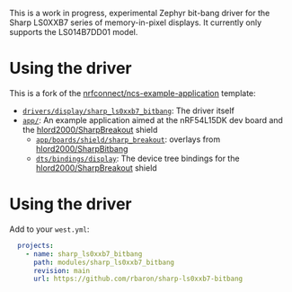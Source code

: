 This is a work in progress, experimental Zephyr bit-bang driver for the Sharp LS0XXB7 series of memory-in-pixel displays. It currently only supports the LS014B7DD01 model.

# Using the driver
This is a fork of the [nrfconnect/ncs-example-application](https://github.com/nrfconnect/ncs-example-application) template:
- [`drivers/display/sharp_ls0xxb7_bitbang`](./drivers/display/sharp_ls0xxb7_bitbang): The driver itself
- [`app/`](./app/): An example application aimed at the nRF54L15DK dev board and the [hlord2000/SharpBreakout](https://github.com/hlord2000/SharpBreakout) shield
  - [`app/boards/shield/sharp_breakout`](./app/boards/shields/sharp_breakout): overlays from [hlord2000/SharpBitbang](https://github.com/hlord2000/SharpBitbang)
  - [`dts/bindings/display`](./dts/bindings/display): The device tree bindings for the [hlord2000/SharpBreakout](https://github.com/hlord2000/SharpBreakout) shield

# Using the driver
Add to your `west.yml`:

```yaml
  projects:
    - name: sharp_ls0xxb7_bitbang
      path: modules/sharp_ls0xxb7_bitbang
      revision: main
      url: https://github.com/rbaron/sharp-ls0xxb7-bitbang
```
